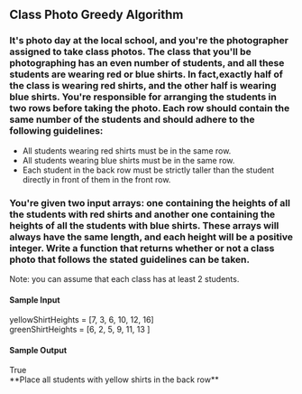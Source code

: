 ## Class Photo Greedy Algorithm

### It's photo day at the local school, and you're the photographer assigned to take class photos. The class that you'll be photographing has an even number of students, and all these students are wearing red or blue shirts. In fact,exactly half of the class is wearing red shirts, and the other half is wearing blue shirts. You're responsible for arranging the students in two rows before taking the photo. Each row should contain the same number of the students and should adhere to the following guidelines: 

<ul>
  <li>All students wearing red shirts must be in the same row.</li>
  <li>All students wearing blue shirts must be in the same row.</li>
  <li>Each student in the back row must be strictly taller than the student directly in front of them in the front row.</li>
</ul>

### You're given two input arrays: one containing the heights of all the students with red shirts and another one containing the heights of all the students with blue shirts. These arrays will always have the same length, and each height will be a positive integer. Write a function that returns whether or not a class photo that follows the stated guidelines can be taken.

<p>Note: you can assume that each class has at least 2 students.</p>


<h4>Sample Input</h4>
yellowShirtHeights = [7, 3, 6, 10, 12, 16]
</br>
greenShirtHeights = [6, 2, 5, 9, 11, 13 ]

<h4>Sample Output</h4>
True
</br>
**Place all students with yellow
shirts in the back row**